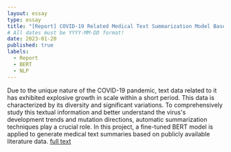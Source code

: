 ```yaml
---
layout: essay
type: essay
title: "[Report] COVID-19 Related Medical Text Summarization Model Based on BERT    "
# All dates must be YYYY-MM-DD format!
date: 2023-01-20
published: true
labels:
  - Report
  - BERT
  - NLP
---
```

Due to the unique nature of the COVID-19 pandemic, text data related to it has exhibited explosive growth in scale within a short period. This data is characterized by its diversity and significant variations. To comprehensively study this textual information and better understand the virus's development trends and mutation directions, automatic summarization techniques play a crucial role. In this project, a fine-tuned BERT model is applied to generate medical text summaries based on publicly available literature data. 
[full text](https://github.com/kaamava/BERT-Text-Summarization-COVID/blob/main/BERT-COVID-text.pdf)
